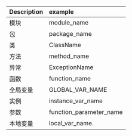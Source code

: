 Description | example   |
:-         | :-       |
模块|module_name
包|package_name
类|ClassName  
方法|method_name
异常|ExceptionName
函数|function_name
全局变量|GLOBAL_VAR_NAME
实例|instance_var_name
参数|function_parameter_name
本地变量|local_var_name.



